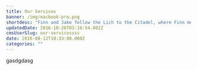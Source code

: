 ```yaml
---
title: Our Services
banner: /img/macbook-pro.png
shortdesc: "Finn and Jake follow the Lich to the Citadel, where Finn meets his long lost dad."
updatedDate: 2016-10-26T03:16:54.802Z
cmsUserSlug: our-servicessss
date: 2016-08-12T10:33:00.000Z
categories: ""
---
```


gasdgdasg